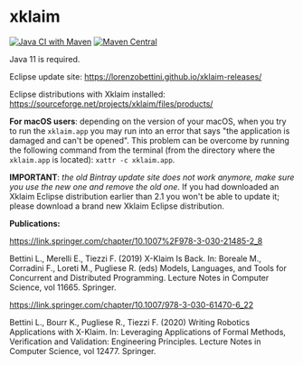 # xklaim

[![Java CI with Maven](https://github.com/LorenzoBettini/xklaim/actions/workflows/linux.yml/badge.svg)](https://github.com/LorenzoBettini/xklaim/actions/workflows/linux.yml)
[![Maven Central](https://img.shields.io/maven-central/v/io.github.lorenzobettini.klaim/xklaim.svg?label=Maven%20Central)](https://search.maven.org/search?q=g:%22io.github.lorenzobettini.klaim%22%20AND%20a:%22xklaim%22)

Java 11 is required.

Eclipse update site: https://lorenzobettini.github.io/xklaim-releases/

Eclipse distributions with Xklaim installed: https://sourceforge.net/projects/xklaim/files/products/

**For macOS users**: depending on the version of your macOS, when you try to run the `xklaim.app` you may run into an error that says "the application is damaged and can't be opened". This problem can be overcome by running the following command from the terminal (from the directory where the `xklaim.app` is located): `xattr -c xklaim.app`.

**IMPORTANT**: _the old Bintray update site does not work anymore, make sure you use the new one and remove the old one_. If you had downloaded an Xklaim Eclipse distribution earlier than 2.1 you won't be able to update it; please download a brand new Xklaim Eclipse distribution.

**Publications:**

https://link.springer.com/chapter/10.1007%2F978-3-030-21485-2_8

Bettini L., Merelli E., Tiezzi F. (2019) X-Klaim Is Back. In: Boreale M., Corradini F., Loreti M., Pugliese R. (eds) Models, Languages, and Tools for Concurrent and Distributed Programming. Lecture Notes in Computer Science, vol 11665. Springer.

https://link.springer.com/chapter/10.1007/978-3-030-61470-6_22

Bettini L., Bourr K., Pugliese R., Tiezzi F. (2020) Writing Robotics Applications with X-Klaim. In: Leveraging Applications of Formal Methods, Verification and Validation: Engineering Principles. Lecture Notes in Computer Science, vol 12477. Springer.
